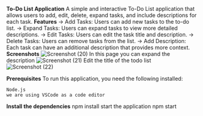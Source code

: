 **To-Do List Application**
A simple and interactive To-Do List application that allows users to add, edit, delete, expand tasks, and include descriptions for each task.
**Features**
  ->  Add Tasks: Users can add new tasks to the to-do list.
  ->  Expand Tasks: Users can expand tasks to view more detailed descriptions.
  ->  Edit Tasks: Users can edit the task title and description.
  ->  Delete Tasks: Users can remove tasks from the list.
  ->  Add Description: Each task can have an additional description that provides more context.
**Screenshots**
![Screenshot (20)](https://github.com/user-attachments/assets/7cb1ab1c-2cfc-43dc-9766-c675e4373561)
In this page you can expand the description
![Screenshot (21)](https://github.com/user-attachments/assets/ba24973c-423c-4287-af9f-799eae04f741)
Edit the title of the todo list 
![Screenshot (22)](https://github.com/user-attachments/assets/256fbc7a-0c10-4fb2-939f-e8387c97e9fd)

**Prerequisites**
To run this application, you need the following installed:

    Node.js
    we are using VSCode as a code editor
**Install the dependencies**
npm install
start the application
npm start
